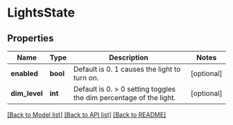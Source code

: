 # LightsState

## Properties
Name | Type | Description | Notes
------------ | ------------- | ------------- | -------------
**enabled** | **bool** | Default is 0. 1 causes the light to turn on. | [optional] 
**dim_level** | **int** | Default is 0. &gt; 0 setting toggles the dim percentage of the light. | [optional] 

[[Back to Model list]](../README.md#documentation-for-models) [[Back to API list]](../README.md#documentation-for-api-endpoints) [[Back to README]](../README.md)

